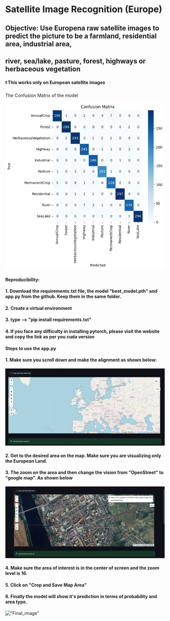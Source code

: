 # Satellite Image Recognition (Europe)

## Objective: Use Europena raw satellite images to predict the picture to be a farmland, residential area, industrial area,
## river, sea/lake, pasture, forest, highways or herbaceous vegetation

#### ❗ This works only on European satellite images

The Confusion Matrix of the model

!["Confusion Matrix"](output_images/confusion_matrix.png)


#### Reproducibility:

#### 1. Download the requirements.txt file, the model "best_model.pth" and app.py from the github. Keep them in the same folder.
#### 2. Create a virtual environment
#### 3. type --> "pip install requirements.txt"
#### 4. If you face any difficulty in installing pytorch, please visit the website and copy the link as per you cuda version


#### Steps to use the app.py

#### 1. Make sure you scroll down and make the alignment as shown below:

!["Map_alignment](output_images/map_pic.PNG)

#### 2. Get to the desired area on the map. Make sure you are visualizing only the European Land.
#### 3. The zoom on the area and then change the vision from "OpenStreet" to "google map". As shown below

!["Map_change_instructions](output_images/map_change.png)


#### 4. Make sure the area of interest is in the center of screen and the zoom level is 16.
#### 5. Click on "Crop and Save Map Area"
#### 6. Finally the model will show it's prediction in terms of probability and area type.

!["Final_image"](output_image/final_model_decision.PNG)


